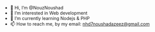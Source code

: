 - 👋 Hi, I’m @NouzNoushad
- 👀 I’m interested in Web development
- 🌱 I’m currently learning Nodejs & PHP
- 📫 How to reach me, by my email: nhd7noushadazeez@gmail.com

<!---
NouzNoushad/NouzNoushad is a ✨ special ✨ repository because its `README.md` (this file) appears on your GitHub profile.
You can click the Preview link to take a look at your changes.
--->
